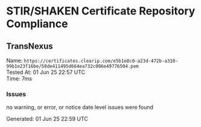 # STIR/SHAKEN Certificate Repository Compliance

## TransNexus

Name: `https://certificates.clearip.com/e5b1e8c0-a23d-472b-a310-99b1e23f16be/58de411495d664ea732c006e49776504.pem`\
Tested At: 01 Jun 25 22:57 UTC\
Time: 7ms

### Issues

no warning, or error, or notice date level issues were found

Generated: 01 Jun 25 22:59 UTC